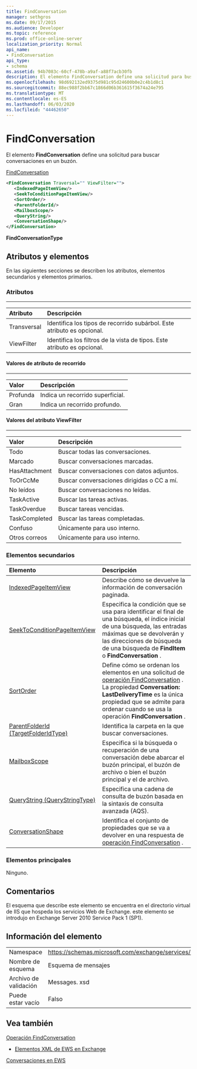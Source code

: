 ```yaml
---
title: FindConversation
manager: sethgros
ms.date: 09/17/2015
ms.audience: Developer
ms.topic: reference
ms.prod: office-online-server
localization_priority: Normal
api_name:
- FindConversation
api_type:
- schema
ms.assetid: 94b7083c-60cf-478b-a9af-a88f7acb30fb
description: El elemento FindConversation define una solicitud para buscar conversaciones en un buzón.
ms.openlocfilehash: 98d692132ed9375d981c95d24600b0e2c4b1d8c1
ms.sourcegitcommit: 88ec988f2bb67c1866d06b361615f3674a24e795
ms.translationtype: MT
ms.contentlocale: es-ES
ms.lasthandoff: 06/03/2020
ms.locfileid: "44462650"
---
```

# <a name="findconversation"></a>FindConversation

El elemento **FindConversation** define una solicitud para buscar conversaciones en un buzón. 
  
[FindConversation](findconversation.md)
  
```XML
<FindConversation Traversal="" ViewFilter="">
   <IndexedPageItemView/>
   <SeekToConditionPageItemView/>
   <SortOrder/>
   <ParentFolderId/>
   <MailboxScope/>
   <QueryString/>
   <ConversationShape/>
</FindConversation>
```

 **FindConversationType**
## <a name="attributes-and-elements"></a>Atributos y elementos

En las siguientes secciones se describen los atributos, elementos secundarios y elementos primarios.
  
### <a name="attributes"></a>Atributos

****

|**Atributo**|**Descripción**|
|:-----|:-----|
|Transversal  <br/> |Identifica los tipos de recorrido subárbol. Este atributo es opcional.  <br/> |
|ViewFilter  <br/> |Identifica los filtros de la vista de tipos. Este atributo es opcional.  <br/> |
   
#### <a name="traversal-attribute-values"></a>Valores de atributo de recorrido

****

|**Valor**|**Descripción**|
|:-----|:-----|
|Profunda  <br/> |Indica un recorrido superficial.  <br/> |
|Gran  <br/> |Indica un recorrido profundo.  <br/> |
   
#### <a name="viewfilter-attribute-values"></a>Valores del atributo ViewFilter

****

|**Valor**|**Descripción**|
|:-----|:-----|
|Todo  <br/> |Buscar todas las conversaciones.  <br/> |
|Marcado  <br/> |Buscar conversaciones marcadas.  <br/> |
|HasAttachment  <br/> |Buscar conversaciones con datos adjuntos.  <br/> |
|ToOrCcMe  <br/> |Buscar conversaciones dirigidas o CC a mí.  <br/> |
|No leídos  <br/> |Buscar conversaciones no leídas.  <br/> |
|TaskActive  <br/> |Buscar las tareas activas.  <br/> |
|TaskOverdue  <br/> |Buscar tareas vencidas.  <br/> |
|TaskCompleted  <br/> |Buscar las tareas completadas.  <br/> |
|Confuso  <br/> |Únicamente para uso interno.  <br/> |
|Otros correos  <br/> |Únicamente para uso interno.  <br/> |
   
### <a name="child-elements"></a>Elementos secundarios

|**Elemento**|**Descripción**|
|:-----|:-----|
|[IndexedPageItemView](indexedpageitemview.md) <br/> |Describe cómo se devuelve la información de conversación paginada.  <br/> |
|[SeekToConditionPageItemView](seektoconditionpageitemview.md) <br/> |Especifica la condición que se usa para identificar el final de una búsqueda, el índice inicial de una búsqueda, las entradas máximas que se devolverán y las direcciones de búsqueda de una búsqueda de **FindItem** o **FindConversation** .  <br/> |
|[SortOrder](sortorder.md) <br/> |Define cómo se ordenan los elementos en una solicitud de [operación FindConversation](findconversation-operation.md) . La propiedad **Conversation: LastDeliveryTime** es la única propiedad que se admite para ordenar cuando se usa la operación **FindConversation** .  <br/> |
|[ParentFolderId (TargetFolderIdType)](parentfolderid-targetfolderidtype.md) <br/> |Identifica la carpeta en la que buscar conversaciones.  <br/> |
|[MailboxScope](mailboxscope.md) <br/> |Especifica si la búsqueda o recuperación de una conversación debe abarcar el buzón principal, el buzón de archivo o bien el buzón principal y el de archivo.  <br/> |
|[QueryString (QueryStringType)](querystring-querystringtype.md) <br/> |Especifica una cadena de consulta de buzón basada en la sintaxis de consulta avanzada (AQS).  <br/> |
|[ConversationShape](conversationshape.md) <br/> |Identifica el conjunto de propiedades que se va a devolver en una respuesta de [operación FindConversation](findconversation-operation.md) .  <br/> |
   
### <a name="parent-elements"></a>Elementos principales

Ninguno.
  
## <a name="remarks"></a>Comentarios

El esquema que describe este elemento se encuentra en el directorio virtual de IIS que hospeda los servicios Web de Exchange. este elemento se introdujo en Exchange Server 2010 Service Pack 1 (SP1).
  
## <a name="element-information"></a>Información del elemento

|||
|:-----|:-----|
|Namespace  <br/> |https://schemas.microsoft.com/exchange/services/2006/messages  <br/> |
|Nombre de esquema  <br/> |Esquema de mensajes  <br/> |
|Archivo de validación  <br/> |Messages. xsd  <br/> |
|Puede estar vacío  <br/> |Falso  <br/> |
   
## <a name="see-also"></a>Vea también



[Operación FindConversation](findconversation-operation.md)


- [Elementos XML de EWS en Exchange](ews-xml-elements-in-exchange.md)


[Conversaciones en EWS](https://msdn.microsoft.com/library/91e64629-db6c-4c94-9dcb-d386232e8467%28Office.15%29.aspx)

